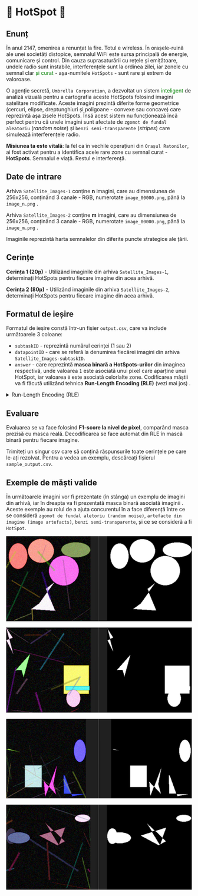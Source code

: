 # 📡 HotSpot 📡

## Enunț

În anul 2147, omenirea a renunțat la fire. Totul e wireless. În orașele-ruină ale unei societăți distopice, semnalul WiFi este sursa principală de energie, comunicare și control. Din cauza suprasaturării cu rețele și emițătoare, undele radio sunt instabile, interferențele sunt la ordinea zilei, iar zonele cu semnal clar 
<span style="color: green;"> și curat</span> - așa-numitele `HotSpots` - sunt rare și extrem de valoroase.

O agenție secretă, `Umbrella Corporation`, a dezvoltat un sistem 
<span style="color: green;"> inteligent </span>
de analiză vizuală pentru a cartografia aceste HotSpots folosind imagini satelitare modificate. Aceste imagini prezintă diferite forme geometrice 
(cercuri, elipse, dreptunghiuri și poligoane - convexe sau concave) care reprezintă  așa zisele HotSpots. Însă acest sistem nu funcționează încă perfect pentru că unele imagini sunt afectate de `zgomot de fundal aleatoriu` (*random noise*) și `benzi semi-transparente` (*stripes*) care simulează interferențele radio. </span>

**Misiunea ta este vitală**: la fel ca  în vechile operațiuni din `Orașul Ratonilor`, ai fost activat pentru a identifica acele rare zone cu semnal curat - **HotSpots**. Semnalul e viață. Restul e interferență.

## Date de intrare


Arhiva `Satellite_Images-1` conține **n** imagini, care au dimensiunea de 256x256, conținând 3 canale - RGB, numerotate `image_00000.png`, până  la `image_n.png` . 

Arhiva `Satellite_Images-2` conține **m** imagini, care au dimensiunea de 256x256, conținând 3 canale - RGB, numerotate `image_00000.png`, până  la `image_m.png` .
<!-- am inlocuit cu n si m pt ca sunt cunoscuteș x si y ma duce cu gandul la necunoscute si la in and out si nu e cazul sa dam de gandit -->

Imaginile reprezintă  harta semnalelor din diferite puncte strategice ale țării.


## Cerințe


**Cerința 1 (20p)** - Utilizând imaginile din arhiva `Satellite_Images-1`, determinați HotSpots pentru fiecare imagine din acea arhivă. 

**Cerința 2 (80p)** - Utilizând imaginile din arhiva `Satellite_Images-2`, determinați HotSpots pentru fiecare imagine din acea arhivă.

## Formatul de ieșire

Formatul de ieșire  constă  într-un fișier `output.csv`, care va include  următoarele 3 coloane:
- `subtaskID` - reprezintă numărul cerinței (1 sau 2)
- `datapointID` - care se referă  la denumirea fiecărei imagini din arhiva `Satellite_Images-subtaskID`.
- `answer` - care reprezintă **masca  binară a HotSpots-urilor** din imaginea respectivă, unde valoarea `1` este asociată unui pixel care aparține unui HotSpot, iar valoarea `0` este asociată celorlalte zone. Codificarea măștii  va fi făcută  utilizând  tehnica **Run-Length Encoding (RLE)** (vezi mai jos) .

<details>
    <summary> Run-Length Encoding (RLE) </summary>

### Run-Length Encoding (RLE)

RLE este o metodă de **compresie** pentru măști binare. În loc să se memoreze toți pixelii (0 sau 1) ai matricii suport, se memorează doar **pozițiile** unde încep secvențele de 1 și **lungimile** lor.

**Reguli pentru codificare**:
1.  Masca se parcurge **coloană cu coloană** (ordinea Fortran/column-major).
    
2.   Se indexează de la **1** (nu de la 0).
    
2.  Se codifică sub forma:  
    `start_1 length_1 start_2 length_2 ...`

**Exemplu**:
Fiecare element este un pixel (`1` = aparține unui HotSopt, `0` = fundal). Pentru o mască binară 2D:
```
0 0 1 0
0 1 1 0
0 0 1 0
0 0 1 0
0 0 0 0
```
<span style="color: green;"> eu aș da ca exemplu o matrice care sa codeze masca pt un patrat sau dreptunghi care nu e lipit de margini (sa fie rama de 0 in jurul lui) </span>

care, în format coloană (flattened column-major) devine: 
<span style="color: green;">ar fi bine să se folosească aceleași cuvinte pt noțiunea de parcurgere a matricii/imaginii ca sa nu-i bruiem cu exprimari diferite pt acelasi lucru: eu aș zice: ordinea *colomn-major* cu începere din colțul stânga sus al matricii (atât aici, cât și la regula1 de mai sus)</span>
`[0, 0, 0, 0, 0,   0, 1, 0, 0, 0,   1, 1, 1, 1, 0,   0, 0, 0, 0, 0]`

**Codificare RLE**
- `7 1` -> secvența de `1` începe de la index 7, având lungimea 1.
- `11 4` -> secvența de `1` începe de la index 11, având lungimea 4.

**RLE Final**:

`7 1 11 4`

</details>

## Evaluare

Evaluarea se va face folosind **F1-score la nivel de pixel**, comparând masca prezisă cu masca reală. Decodificarea se face automat din RLE în mască binară pentru fiecare imagine.

Trimiteți un singur csv care să conțină răspunsurile toate cerințele pe care le-ați rezolvat. Pentru a vedea un exemplu, descărcați fișierul `sample_output.csv`.

## Exemple de măști valide

În  următoarele imagini vor fi prezentate (în  stânga) un exemplu de imagini din arhivă, iar în  dreapta  va fi prezentată masca binară asociată imaginii</span>
. Aceste exemple au rolul de a ajuta concurentul în a face diferență între ce se consideră `zgomot de fundal aletoriu (random noise)`, `artefacte din imagine (image artefacts)`, `benzi semi-transparente`, și ce se consideră a fi `HotSpot`. 


![Imagine 1](examples-gt/img1hotspot.png)

![Imagine 2](examples-gt/img2hotspot.png)

![Imagine 3](examples-gt/img3hotspot.png)

![Imagine 4](examples-gt/img4hotspot.png)
